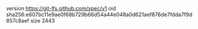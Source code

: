 version https://git-lfs.github.com/spec/v1
oid sha256:e607bc11e9ae0f68b729b66d54a44e048a0d621aef876de7fdda7f9d857c8aef
size 2443

